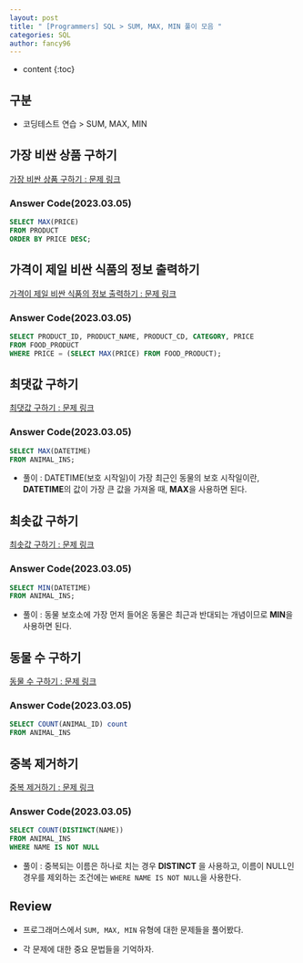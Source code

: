```yaml
---
layout: post
title: " [Programmers] SQL > SUM, MAX, MIN 풀이 모음 "
categories: SQL
author: fancy96
---
```

* content
{:toc}

  
## 구분

* 코딩테스트 연습 > SUM, MAX, MIN

## 가장 비싼 상품 구하기

[가장 비싼 상품 구하기 : 문제 링크](https://school.programmers.co.kr/learn/courses/30/lessons/131697)

### Answer Code(2023.03.05)

```sql
SELECT MAX(PRICE)
FROM PRODUCT
ORDER BY PRICE DESC;
```


## 가격이 제일 비싼 식품의 정보 출력하기

[가격이 제일 비싼 식품의 정보 출력하기 : 문제 링크](https://school.programmers.co.kr/learn/courses/30/lessons/131115)

### Answer Code(2023.03.05)

```sql
SELECT PRODUCT_ID, PRODUCT_NAME, PRODUCT_CD, CATEGORY, PRICE
FROM FOOD_PRODUCT
WHERE PRICE = (SELECT MAX(PRICE) FROM FOOD_PRODUCT);
```


## 최댓값 구하기

[최댓값 구하기 : 문제 링크](https://school.programmers.co.kr/learn/courses/30/lessons/59415)

### Answer Code(2023.03.05)

```sql
SELECT MAX(DATETIME)
FROM ANIMAL_INS;
```

* 풀이 : DATETIME(보호 시작일)이 가장 최근인 동물의 보호 시작일이란, **DATETIME**의 값이 가장 큰 값을 가져올 때, **MAX**을 사용하면 된다.


## 최솟값 구하기

[최솟값 구하기 : 문제 링크](https://school.programmers.co.kr/learn/courses/30/lessons/59038)

### Answer Code(2023.03.05)

```sql
SELECT MIN(DATETIME)
FROM ANIMAL_INS;
```

* 풀이 : 동물 보호소에 가장 먼저 들어온 동물은 최근과 반대되는 개념이므로 **MIN**을 사용하면 된다.


## 동물 수 구하기

[동물 수 구하기 : 문제 링크](https://school.programmers.co.kr/learn/courses/30/lessons/59406)

### Answer Code(2023.03.05)

```sql
SELECT COUNT(ANIMAL_ID) count
FROM ANIMAL_INS
```


## 중복 제거하기

[중복 제거하기 : 문제 링크](https://school.programmers.co.kr/learn/courses/30/lessons/59408)

### Answer Code(2023.03.05)

```sql
SELECT COUNT(DISTINCT(NAME))
FROM ANIMAL_INS
WHERE NAME IS NOT NULL
```

* 풀이 : 중복되는 이름은 하나로 치는 경우 **DISTINCT** 을 사용하고, 이름이 NULL인 경우를 제외하는 조건에는 `WHERE NAME IS NOT NULL`을 사용한다.


## Review

* 프로그래머스에서 `SUM, MAX, MIN` 유형에 대한 문제들을 풀어봤다.

* 각 문제에 대한 중요 문법들을 기억하자.



